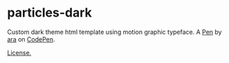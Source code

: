 # particles-dark
Custom dark theme html template using motion graphic typeface. A <a href="http://codepen.io/ara_node/pen/nuJCG">Pen</a> by <a href="http://codepen.io/ara_node">ara</a> on <a href="http://codepen.io/">CodePen</a>.

<a href="https://codepen.io/ara_node/pen/nuJCG/license">License.</a>
